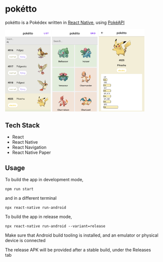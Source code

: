 # pokétto

pokétto is a Pokédex written in [React Native](https://reactnative.dev/), using [PokéAPI](https://pokeapi.co/docs/v2)

<p float="left">
    <img src="https://github.com/2bit-hack/poketto/blob/master/img/list.png" width="150">
    <img src="https://github.com/2bit-hack/poketto/blob/master/img/grid.png" width="150">
    <img src="https://github.com/2bit-hack/poketto/blob/master/img/details.png" width="150">
</p>

## Tech Stack

- React
- React Native
- React Navigation
- React Native Paper

## Usage

To build the app in development mode,

```
npm run start
```

and in a different terminal

```
npx react-native run-android
```

To build the app in release mode,

```
npx react-native run-android --variant=release
```

Make sure that Android build tooling is installed, and an emulator or physical device is connected

The release APK will be provided after a stable build, under the Releases tab
